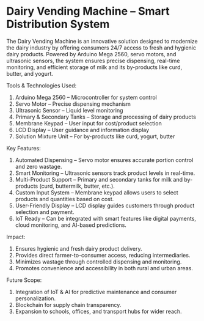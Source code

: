 # Dairy Vending Machine – Smart Distribution System
The Dairy Vending Machine is an innovative solution designed to modernize the dairy industry by offering consumers 24/7 access to fresh and hygienic dairy products. Powered by Arduino Mega 2560, servo motors, and ultrasonic sensors, the system ensures precise dispensing, real-time monitoring, and efficient storage of milk and its by-products like curd, butter, and yogurt.

Tools & Technologies Used:
1) Arduino Mega 2560 – Microcontroller for system control
2) Servo Motor – Precise dispensing mechanism
3) Ultrasonic Sensor – Liquid level monitoring
4) Primary & Secondary Tanks – Storage and processing of dairy products
5) Membrane Keypad – User input for cost/product selection
6) LCD Display – User guidance and information display
7) Solution Mixture Unit – For by-products like curd, yogurt, butter

Key Features:
1) Automated Dispensing – Servo motor ensures accurate portion control and zero wastage.
2) Smart Monitoring – Ultrasonic sensors track product levels in real-time.
3) Multi-Product Support – Primary and secondary tanks for milk and by-products (curd, buttermilk, butter, etc.).
4) Custom Input System – Membrane keypad allows users to select products and quantities based on cost.
5) User-Friendly Display – LCD display guides customers through product selection and payment.
6) IoT Ready – Can be integrated with smart features like digital payments, cloud monitoring, and AI-based predictions.

Impact:
1) Ensures hygienic and fresh dairy product delivery.
2) Provides direct farmer-to-consumer access, reducing intermediaries.
3) Minimizes wastage through controlled dispensing and monitoring.
5) Promotes convenience and accessibility in both rural and urban areas.

Future Scope:
1) Integration of IoT & AI for predictive maintenance and consumer personalization.
2) Blockchain for supply chain transparency.
3) Expansion to schools, offices, and transport hubs for wider reach.
